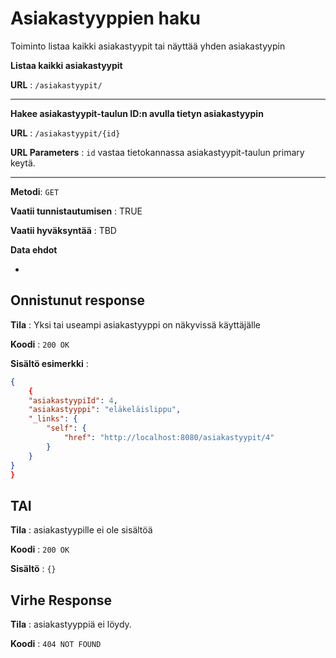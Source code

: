 # Asiakastyyppien haku

Toiminto listaa kaikki asiakastyypit tai näyttää yhden asiakastyypin

**Listaa kaikki asiakastyypit**

**URL** : `/asiakastyypit/` 

---


**Hakee asiakastyypit-taulun ID:n avulla tietyn asiakastyypin**

**URL** : `/asiakastyypit/{id}`

**URL Parameters** : `id` vastaa tietokannassa asiakastyypit-taulun primary keytä.

---


**Metodi**: `GET`

**Vaatii tunnistautumisen** : TRUE

**Vaatii hyväksyntää** : TBD

**Data ehdot**

-

## Onnistunut response

**Tila** : Yksi tai useampi asiakastyyppi on näkyvissä käyttäjälle

**Koodi** : `200 OK`

**Sisältö esimerkki** : 
```json
{
    {
    "asiakastyypiId": 4,
    "asiakastyyppi": "eläkeläislippu",
    "_links": {
        "self": {
            "href": "http://localhost:8080/asiakastyypit/4"
        }
    }
}
}

```

## TAI

**Tila** : asiakastyypille ei ole sisältöä

**Koodi** : `200 OK`

**Sisältö** : `{}`

## Virhe Response

**Tila** : asiakastyyppiä ei löydy.

**Koodi** : `404 NOT FOUND`